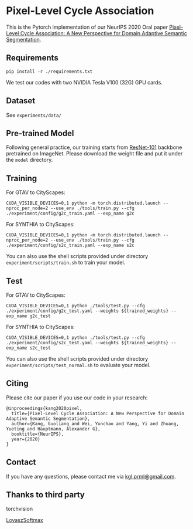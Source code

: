 # Pixel-Level Cycle Association
This is the Pytorch implementation of our NeurIPS 2020 Oral paper [Pixel-Level Cycle Association: A New Perspective for Domain Adaptive Semantic Segmentation](https://proceedings.neurips.cc/paper/2020/file/243be2818a23c980ad664f30f48e5d19-Paper.pdf). 

## Requirements
```
pip install -r ./requirements.txt
```
We test our codes with two NVIDIA Tesla V100 (32G) GPU cards.

## Dataset
See ```experiments/data/```

## Pre-trained Model
Following general practice, our training starts from [ResNet-101](https://drive.google.com/file/d/11ULk5WkPVMUmuEs8nmMJVgm5gkt9ZMfN/view?usp=sharing) backbone pretrained on ImageNet. Please download the weight file and put it under the ```model``` directory. 

## Training
For GTAV to CityScapes:
```
CUDA_VISIBLE_DEVICES=0,1 python -m torch.distributed.launch --nproc_per_node=2 --use_env ./tools/train.py --cfg ./experiment/config/g2c_train.yaml --exp_name g2c 
```
For SYNTHIA to CityScapes:
```
CUDA_VISIBLE_DEVICES=0,1 python -m torch.distributed.launch --nproc_per_node=2 --use_env ./tools/train.py --cfg ./experiment/config/s2c_train.yaml --exp_name s2c 
```

You can also use the shell scripts provided under directory ```experiment/scripts/train.sh``` to train your model.

## Test

For GTAV to CityScapes:
```
CUDA_VISIBLE_DEVICES=0,1 python ./tools/test.py --cfg ./experiment/config/g2c_test.yaml --weights ${trained_weights} --exp_name g2c_test
```
For SYNTHIA to CityScapes:
```
CUDA_VISIBLE_DEVICES=0,1 python ./tools/test.py --cfg ./experiment/config/s2c_test.yaml --weights ${trained_weights} --exp_name s2c_test
```

You can also use the shell scripts provided under directory ```experiment/scripts/test_normal.sh``` to evaluate your model.


## Citing 
Please cite our paper if you use our code in your research:
```
@inproceedings{kang2020pixel,
  title={Pixel-Level Cycle Association: A New Perspective for Domain Adaptive Semantic Segmentation},
  author={Kang, Guoliang and Wei, Yunchao and Yang, Yi and Zhuang, Yueting and Hauptmann, Alexander G},
  booktitle={NeurIPS},
  year={2020}
}
```
## Contact
If you have any questions, please contact me via kgl.prml@gmail.com.

## Thanks to third party
torchvision 

[LovaszSoftmax](https://github.com/bermanmaxim/LovaszSoftmax)

